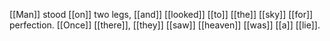 [[Man]] stood [[on]] two legs, [[and]] [[looked]] [[to]] [[the]] [[sky]] [[for]] perfection. [[Once]] [[there]], [[they]] [[saw]] [[heaven]] [[was]] [[a]] [[lie]].